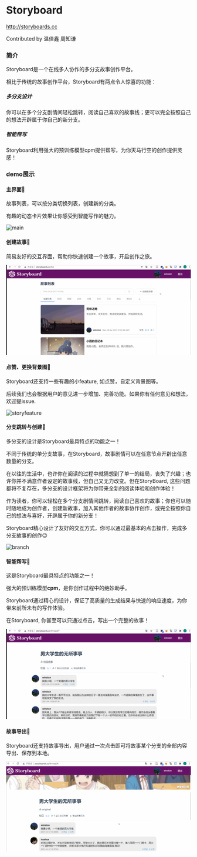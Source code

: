 # Storyboard

http://storyboards.cc

Contributed by 温佳鑫 周知谦

### 简介

Storyboard是一个在线多人协作的多分支故事创作平台。

相比于传统的故事创作平台，Storyboard有两点令人惊喜的功能：

##### 多分支设计

你可以在多个分支剧情间轻松跳转，阅读自己喜欢的故事线；更可以完全按照自己的想法开辟属于你自己的新分支。

##### 智能帮写

Storyboard利用强大的预训练模型cpm提供帮写，为你天马行空的创作提供灵感！

### demo展示

#### 主界面:art:

故事列表，可以按分类切换列表，创建新的分类。

有趣的动态卡片效果让你感受到智能写作的魅力。

![main](pic/main.gif)

#### 创建故事:speech_balloon:

简易友好的交互界面，帮助你快速创建一个故事，开启创作之旅。

![createstory](pic/createstory.gif)

#### 点赞、更换背景图:sparkling_heart:

Storyboard还支持一些有趣的小feature, 如点赞，自定义背景图等。

后续我们也会根据用户的意见进一步增加、完善功能。如果你有任何意见和想法，欢迎提issue.

![storyfeature](pic/storyfeature.gif)

#### 分支跳转与创建:evergreen_tree:

多分支的设计是Storyboard最具特点的功能之一！

不同于传统的单分支故事，在Storyboard，故事剧情可以在任意节点开辟出任意数量的分支。

在以往的生活中，也许你在阅读的过程中就猜想到了单一的结局，丧失了兴趣；也许你并不满意作者设定的故事线，但自己又无力改变。但在StoryBoard,  这些问题都将不复存在，多分支的设计框架将为你带来全新的阅读体验和创作体验！

作为读者，你可以轻松在多个分支剧情间跳转，阅读自己喜欢的故事；你也可以随时随地成为创作者，创建新故事，加入其他作者的故事协作创作，或完全按照你自己的想法与喜好，开辟属于你的新分支！

Storyboard精心设计了友好的交互方式，你可以通过最基本的点击操作，完成多分支故事的创作:wink:

![branch](pic/branch-1621476295745.gif)

#### 智能帮写:robot:

这是Storyboard最具特点的功能之一！

强大的预训练模型**cpm**，是你创作过程中的绝妙助手。

Storyboard通过精心的设计，保证了高质量的生成结果与快速的响应速度，为你带来前所未有的写作体验。

在Storyboard, 你甚至可以只通过点击，写出一个完整的故事！

![gen](pic/gen.gif)

#### 故事导出:book:

Storyboard还支持故事导出，用户通过一次点击即可将故事某个分支的全部内容导出、保存到本地。

![dump](pic/dump.gif)
